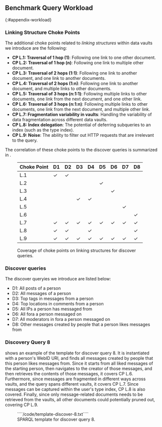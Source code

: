 ## Benchmark Query Workload
{:#appendix-workload}

### Linking Structure Choke Points

The additional choke points related to *linking structures* within data vaults we introduce are the following:

- **CP L.1: Traversal of 1 hop (1)**: Following one link to one other document.
- **CP L.2: Traversal of 1 hop (n)**: Following one link to multiple other document.
- **CP L.3: Traversal of 2 hops (1:1)**: Following one link to another document, and one link to another documents.
- **CP L.4: Traversal of 2 hops (1:n)**: Following one link to another document, and multiple links to other documents.
- **CP L.5: Traversal of 3 hops (n:1:1)**: Following multiple links to other documents, one link from the next document, and one other link.
- **CP L.6: Traversal of 3 hops (n:1:n)**: Following multiple links to other documents, one link from the next document, and multiple other link.
- **CP L.7: Fragmentation variability in vaults**: Handling the variability of data fragmentation across different data vaults.
- **CP L.8: Index delegation**: The potential of deferring subqueries to an index (such as the type index).
- **CP L.9: Noise**: The ability to filter out HTTP requests that are irrelevant to the query.

The correlation of these choke points to the discover queries is summarized in [](#chokepoints-discover).

<figure id="chokepoints-discover" class="table" markdown="1">

| Choke Point | D1 | D2 | D3 | D4 | D5 | D6 | D7 | D8 |
| ----------- | -- | -- | -- | -- | -- | -- | -- | -- |
| L.1         | ✓  | ✓  |    |    |    |    |    |    |
| L.2         |    |    |    |    | ✓  |    |    |    |
| L.3         |    |    |    |    |    | ✓  |    |    |
| L.4         |    |    | ✓  | ✓  |    |    |    |    |
| L.5         |    |    |    |    |    |    | ✓  |    |
| L.6         |    |    |    |    |    |    |    | ✓  |
| L.7         | ✓  | ✓  | ✓  | ✓  | ✓  | ✓  | ✓  | ✓  |
| L.8         | ✓  | ✓  |    | ✓  |    |    |    | ✓  |
| L.9         | ✓  | ✓  | ✓  | ✓  | ✓  | ✓  | ✓  | ✓  |


<figcaption markdown="block">
Coverage of choke points on linking structures for discover queries.
</figcaption>
</figure>

### Discover queries

The discover queryies we introduce are listed below:

- D1: All posts of a person
- D2: All messages of a person
- D3: Top tags in messages from a person
- D4: Top locations in comments from a person
- D5: All IPs a person has messaged from
- D6: All fora a person messaged on
- D7: All moderators in fora a person messaged on
- D8: Other messages created by people that a person likes messages from

### Discovery Query 8

[](#template-discover-8) shows an example of the template for discover query 8.
It is instantiated with a person's WebID URI, and finds all messages
created by people that this person likes messages from.
Since it starts from all liked messages of the starting person, then navigates to the creator of those messages,
and then retrieves the contents of those messages, it covers CP L.6.
Furthermore, since messages are fragmented in different ways across vaults, and the query spans different vaults, it covers CP L.7.
Since messages can be captured within the user's type index, CP L.8 is also covered.
Finally, since only message-related documents needs to be retrieved from the vaults,
all other documents could potentially pruned out, covering CP L.9.

<figure id="template-discover-8" class="listing">
````/code/template-discover-8.txt````
<figcaption markdown="block">
SPARQL template for discover query 8.
</figcaption>
</figure>